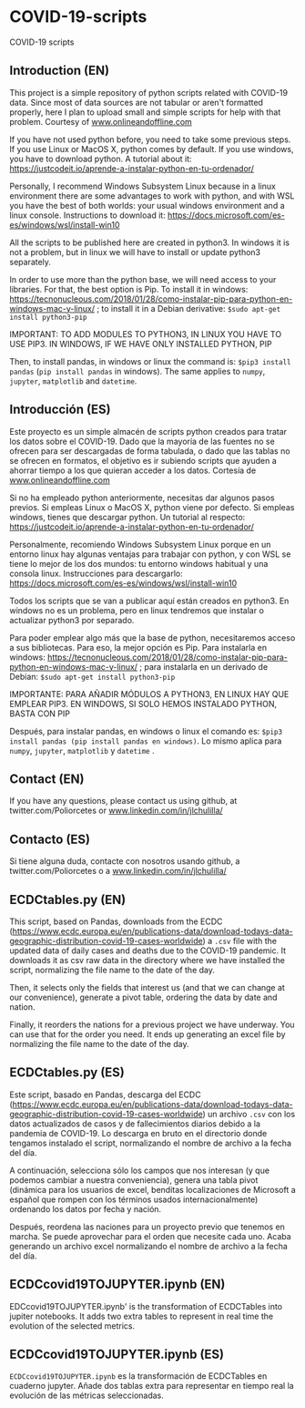 # COVID-19-scripts
COVID-19 scripts

## Introduction (EN)

This project is a simple repository of python scripts related with COVID-19 data. Since most of data sources are not tabular or aren't formatted properly, here I plan to upload small and simple scripts for help with that problem. Courtesy of www.onlineandoffline.com

If you have not used python before, you need to take some previous steps. If you use Linux or MacOS X, python comes by default. If you use windows, you have to download python. A tutorial about it: https://justcodeit.io/aprende-a-instalar-python-en-tu-ordenador/

Personally, I recommend Windows Subsystem Linux because in a linux environment there are some advantages to work with python, and with WSL you have the best of both worlds: your usual windows environment and a linux console. Instructions to download it: https://docs.microsoft.com/es-es/windows/wsl/install-win10

All the scripts to be published here are created in python3. In windows it is not a problem, but in linux we will have to install or update python3 separately.

In order to use more than the python base, we will need access to your libraries. For that, the best option is Pip. To install it in windows: https://tecnonucleous.com/2018/01/28/como-instalar-pip-para-python-en-windows-mac-y-linux/ ; to install it in a Debian derivative: `$sudo apt-get install python3-pip`

IMPORTANT: TO ADD MODULES TO PYTHON3, IN LINUX YOU HAVE TO USE PIP3. IN WINDOWS, IF WE HAVE ONLY INSTALLED PYTHON, PIP

Then, to install pandas, in windows or linux the command is: `$pip3 install pandas` (`pip install pandas` in windows). The same applies to `numpy`, `jupyter`, `matplotlib` and `datetime`. 

## Introducción (ES)
Este proyecto es un simple almacén de scripts python creados para tratar los datos sobre el COVID-19. Dado que la mayoría de las fuentes no se ofrecen para ser descargadas de forma tabulada, o dado que las tablas no se ofrecen en formatos, el objetivo es ir subiendo scripts que ayuden a ahorrar tiempo a los que quieran acceder a los datos. Cortesía de www.onlineandoffline.com

Si no ha empleado python anteriormente, necesitas dar algunos pasos previos. Si empleas Linux o MacOS X, python viene por defecto. Si empleas windows, tienes que descargar python. Un tutorial al respecto: https://justcodeit.io/aprende-a-instalar-python-en-tu-ordenador/

Personalmente, recomiendo Windows Subsystem Linux porque en un entorno linux hay algunas ventajas para trabajar con python, y con WSL se tiene lo mejor de los dos mundos: tu entorno windows habitual y una consola linux. Instrucciones para descargarlo: https://docs.microsoft.com/es-es/windows/wsl/install-win10

Todos los scripts que se van a publicar aquí están creados en python3. En windows no es un problema, pero en linux tendremos que instalar o actualizar python3 por separado.

Para poder emplear algo más que la base de python, necesitaremos acceso a sus bibliotecas. Para eso, la mejor opción es Pip. Para instalarla en windows: https://tecnonucleous.com/2018/01/28/como-instalar-pip-para-python-en-windows-mac-y-linux/ ; para instalarla en un derivado de Debian: `$sudo apt-get install python3-pip`

IMPORTANTE: PARA AÑADIR MÓDULOS A PYTHON3, EN LINUX HAY QUE EMPLEAR PIP3. EN WINDOWS, SI SOLO HEMOS INSTALADO PYTHON, BASTA CON PIP

Después, para instalar pandas, en windows o linux el comando es: `$pip3 install pandas (pip install pandas en windows)`. Lo mismo aplica para `numpy`, `jupyter`, `matplotlib` y `datetime` . 

## Contact (EN)
If you have any questions, please contact us using github, at twitter.com/Poliorcetes or www.linkedin.com/in/jlchulilla/

## Contacto (ES)
Si tiene alguna duda, contacte con nosotros usando github, a twitter.com/Poliorcetes o a www.linkedin.com/in/jlchulilla/

## ECDCtables.py (EN)
This script, based on Pandas, downloads from the ECDC (https://www.ecdc.europa.eu/en/publications-data/download-todays-data-geographic-distribution-covid-19-cases-worldwide) a `.csv` file with the updated data of daily cases and deaths due to the COVID-19 pandemic. It downloads it as csv raw data in the directory where we have installed the script, normalizing the file name to the date of the day.

Then, it selects only the fields that interest us (and that we can change at our convenience), generate a pivot table, ordering the data by date and nation.

Finally, it reorders the nations for a previous project we have underway. You can use that for the order you need. It ends up generating an excel file by normalizing the file name to the date of the day.

## ECDCtables.py (ES)
Este script, basado en Pandas, descarga del ECDC (https://www.ecdc.europa.eu/en/publications-data/download-todays-data-geographic-distribution-covid-19-cases-worldwide) un archivo `.csv` con los datos actualizados de casos y de fallecimientos diarios debido a la pandemia de COVID-19. Lo descarga en bruto en el directorio donde tengamos instalado el script, normalizando el nombre de archivo a la fecha del día.

A continuación, selecciona sólo los campos que nos interesan (y que podemos cambiar a nuestra conveniencia), genera una tabla pivot (dinámica para los usuarios de excel, benditas localizaciones de Microsoft a español que rompen con los términos usados internacionalmente) ordenando los datos por fecha y nación.

Después, reordena las naciones para un proyecto previo que tenemos en marcha. Se puede aprovechar para el orden que necesite cada uno. Acaba generando un archivo excel normalizando el nombre de archivo a la fecha del día.

## ECDCcovid19TOJUPYTER.ipynb (EN)
EDCcovid19TOJUPYTER.ipynb' is the transformation of ECDCTables into jupiter notebooks. It adds two extra tables to represent in real time the evolution of the selected metrics.

## ECDCcovid19TOJUPYTER.ipynb (ES)
`ECDCcovid19TOJUPYTER.ipynb` es la transformación de ECDCTables en cuaderno jupyter. Añade dos tablas extra para representar en tiempo real la evolución de las métricas seleccionadas.

